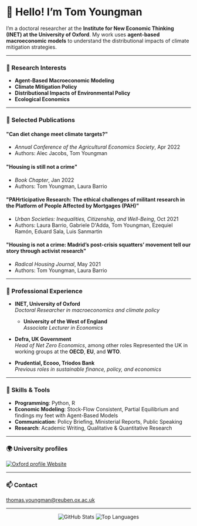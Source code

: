 # 👋 Hello! I’m Tom Youngman

I’m a doctoral researcher at the **Institute for New Economic Thinking (INET) at the University of Oxford**. My work uses **agent-based macroeconomic models** to understand the distributional impacts of climate mitigation strategies.

---

### 🌱 Research Interests

- **Agent-Based Macroeconomic Modeling**
- **Climate Mitigation Policy**
- **Distributional Impacts of Environmental Policy**
- **Ecological Economics**

---

### 📜 Selected Publications

#### **"Can diet change meet climate targets?"**
- *Annual Conference of the Agricultural Economics Society*, Apr 2022
- Authors: Alec Jacobs, Tom Youngman

#### **"Housing is still not a crime"**
- *Book Chapter*, Jan 2022
- Authors: Tom Youngman, Laura Barrio

#### **"PAHrticipative Research: The ethical challenges of militant research in the Platform of People Affected by Mortgages (PAH)"**
- *Urban Societies: Inequalities, Citizenship, and Well-Being*, Oct 2021
- Authors: Laura Barrio, Gabriele D'Adda, Tom Youngman, Ezequiel Ramón, Eduard Sala, Luis Sanmartin

#### **"Housing is not a crime: Madrid’s post-crisis squatters’ movement tell our story through activist research"**
- *Radical Housing Journal*, May 2021
- Authors: Tom Youngman, Laura Barrio

---

### 💼 Professional Experience

- **INET, University of Oxford**  
  *Doctoral Researcher in macroeconomics and climate policy*

  - **University of the West of England**  
  *Associate Lecturer in Economics*

- **Defra, UK Government**  
  *Head of Net Zero Economics*, among other roles
  Represented the UK in working groups at the **OECD**, **EU**, and **WTO**.

- **Prudential, Ecooo, Triodos Bank**  
  *Previous roles in sustainable finance, policy, and economics*

---

### 🔧 Skills & Tools

- **Programming**: Python, R
- **Economic Modeling**: Stock-Flow Consistent, Partial Equilibrium and findings my feet with Agent-Based Models
- **Communication**: Policy Briefing, Ministerial Reports, Public Speaking
- **Research**: Academic Writing, Qualitative & Quantitative Research

---

### 🌍 University profiles

[![Oxford profile Website](https://img.shields.io/badge/-Website-000000?style=flat&logo=About.me&logoColor=white)](https://www.inet.ox.ac.uk/people/tom-youngman)

---

### 📫 Contact

thomas.youngman@reuben.ox.ac.uk

---

<div align="center">
  <img src="https://github-readme-stats.vercel.app/api?username=t-youngman&show_icons=true&hide=contribs&count_private=true&theme=radical" alt="GitHub Stats"/>
  <img src="https://github-readme-stats.vercel.app/api/top-langs/?username=t-youngman&layout=compact&theme=radical" alt="Top Languages"/>
</div>
